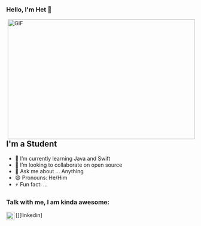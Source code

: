<!---
het-prajapati/het-prajapati is a ✨ special ✨ repository because its `README.md` (this file) appears on your GitHub profile.
You can click the Preview link to take a look at your changes.
--->

### Hello, I'm Het  👋

 <img align="right" alt="GIF" src="https://media.giphy.com/media/ukMiDlCmdv2og/giphy.gif" width="500" height="320" />


## I'm a Student
- 🌱 I’m currently learning Java and Swift
- 👯 I’m looking to collaborate on open source
- 💬 Ask me about ... Anything
- 😄 Pronouns: He/Him
- ⚡ Fun fact: ...


### Talk with me, I am kinda awesome:
[<img align="left" alt="holisitc_developer | LinkedIn" width="22px" src="https://cdn.jsdelivr.net/npm/simple-icons@v3/icons/linkedin.svg" />][linkedin]

<br />
